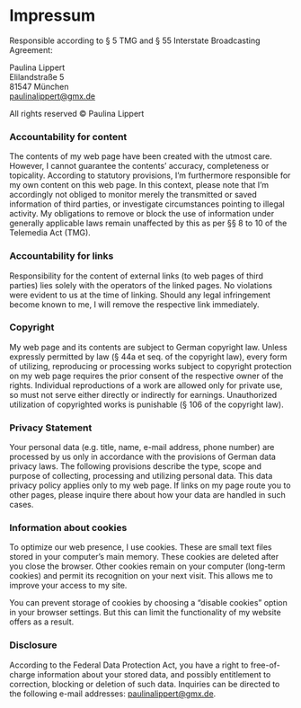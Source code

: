 # Impressum

Responsible according to § 5 TMG and § 55 Interstate Broadcasting Agreement:

Paulina Lippert  
Elilandstraße 5  
81547 München  
paulinalippert@gmx.de

All rights reserved © Paulina Lippert

### Accountability for content

The contents of my web page have been created with the utmost care. However, I cannot guarantee the contents’ accuracy, completeness or topicality. According to statutory provisions, I’m furthermore responsible for my own content on this web page. In this context, please note that I’m accordingly not obliged to monitor merely the transmitted or saved information of third parties, or investigate circumstances pointing to illegal activity. My obligations to remove or block the use of information under generally applicable laws remain unaffected by this as per §§ 8 to 10 of the Telemedia Act (TMG).

### Accountability for links

Responsibility for the content of external links (to web pages of third parties) lies solely with the operators of the linked pages. No violations were evident to us at the time of linking. Should any legal infringement become known to me, I will remove the respective link immediately.

### Copyright

My web page and its contents are subject to German copyright law. Unless expressly permitted by law (§ 44a et seq. of the copyright law), every form of utilizing, reproducing or processing works subject to copyright protection on my web page requires the prior consent of the respective owner of the rights. Individual reproductions of a work are allowed only for private use, so must not serve either directly or indirectly for earnings. Unauthorized utilization of copyrighted works is punishable (§ 106 of the copyright law).

### Privacy Statement

Your personal data (e.g. title, name, e-mail address, phone number) are processed by us only in accordance with the provisions of German data privacy laws. The following provisions describe the type, scope and purpose of collecting, processing and utilizing personal data. This data privacy policy applies only to my web page. If links on my page route you to other pages, please inquire there about how your data are handled in such cases.

### Information about cookies

To optimize our web presence, I use cookies. These are small text files stored in your computer’s main memory. These cookies are deleted after you close the browser. Other cookies remain on your computer (long-term cookies) and permit its recognition on your next visit. This allows me to improve your access to my site.

You can prevent storage of cookies by choosing a “disable cookies” option in your browser settings. But this can limit the functionality of my website offers as a result.

### Disclosure

According to the Federal Data Protection Act, you have a right to free-of-charge information about your stored data, and possibly entitlement to correction, blocking or deletion of such data. Inquiries can be directed to the following e-mail addresses: paulinalippert@gmx.de.
